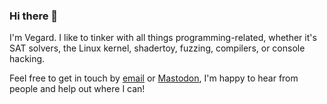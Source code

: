 ### Hi there 👋

I'm Vegard. I like to tinker with all things programming-related, whether it's SAT solvers, the Linux kernel, shadertoy, fuzzing, compilers, or console hacking.

Feel free to get in touch by [email](mailto:vegard.nossum@gmail.com) or <a rel="me" href="https://mastodon.social/@vegard">Mastodon</a>, I'm happy to hear from people and help out where I can!
